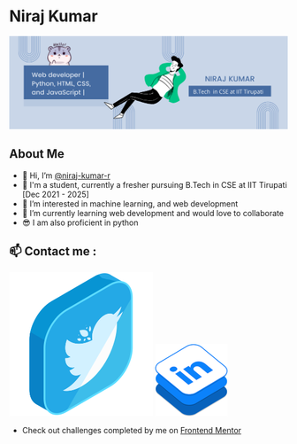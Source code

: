 # Niraj Kumar

![Intro Banner](Hi.png)

## About Me

-   👋 Hi, I’m [@niraj-kumar-r](https://github.com/niraj-kumar-r)
-   👨 I'm a student, currently a fresher pursuing B.Tech in CSE at IIT Tirupati [Dec 2021 - 2025]
-   👀 I’m interested in machine learning, and web development
-   🌱 I’m currently learning web development and would love to collaborate
-   😎 I am also proficient in python

## 📫 Contact me :

[![Twitter svg](twitter.svg)](https://twitter.com/niraj_kumar_r) [![linked in logo](scaledlinkedInIsometric.png)](https://www.linkedin.com/in/niraj-kumar-r/)

-   Check out challenges completed by me on [Frontend Mentor](https://www.frontendmentor.io/profile/niraj-kumar-r)

<!---
niraj-kumar-r/niraj-kumar-r is a ✨ special ✨ repository because its `README.md` (this file) appears on your GitHub profile.
You can click the Preview link to take a look at your changes.
--->
